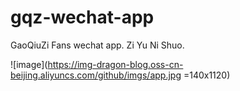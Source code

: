 # gqz-wechat-app
GaoQiuZi Fans wechat app. Zi Yu Ni Shuo.

![image](https://img-dragon-blog.oss-cn-beijing.aliyuncs.com/github/imgs/app.jpg =140x1120)
